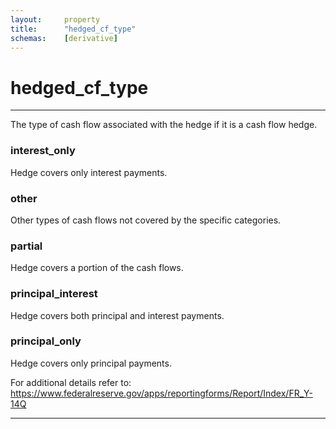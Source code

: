 ```yaml
---
layout:     property
title:      "hedged_cf_type"
schemas:    [derivative]
---
```


# hedged_cf_type

---

The type of cash flow associated with the hedge if it is a cash flow hedge.

### interest_only
Hedge covers only interest payments.

### other
Other types of cash flows not covered by the specific categories.

### partial
Hedge covers a portion of the cash flows.

### principal_interest
Hedge covers both principal and interest payments.

### principal_only
Hedge covers only principal payments.

For additional details refer to: https://www.federalreserve.gov/apps/reportingforms/Report/Index/FR_Y-14Q

--- 